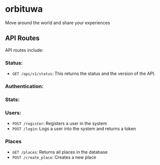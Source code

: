 # orbituwa
Move around the world and share your experiences


## API Routes
API routes include:

### Status:
- `GET /api/v1/status`: This returns the status and the version of the API.

### Authentication:


### Stats:


### Users:
- `POST /register`: Registers a user in the system
- `POST /login`: Logs a user into the system and returns a token

### Places
- `GET /places`: Returns all places in the database
- `POST /create_place`: Creates a new place
